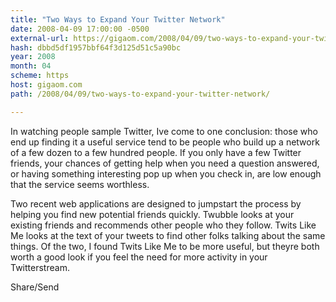 ```yaml
---
title: "Two Ways to Expand Your Twitter Network"
date: 2008-04-09 17:00:00 -0500
external-url: https://gigaom.com/2008/04/09/two-ways-to-expand-your-twitter-network/
hash: dbbd5df1957bbf64f3d125d51c5a90bc
year: 2008
month: 04
scheme: https
host: gigaom.com
path: /2008/04/09/two-ways-to-expand-your-twitter-network/

---
```


In watching people sample Twitter, Ive come to one conclusion: those who end up finding it a useful service tend to be people who build up a network of a few dozen to a few hundred people. If you only have a few Twitter friends, your chances of getting help when you need a question answered, or having something interesting pop up when you check in, are low enough that the service seems worthless.

Two recent web applications are designed to jumpstart the process by helping you find new potential friends quickly. Twubble looks at your existing friends and recommends other people who they follow. Twits Like Me looks at the text of your tweets to find other folks talking about the same things. Of the two, I found Twits Like Me to be more useful, but theyre both worth a good look if you feel the need for more activity in your Twitterstream.

Share/Send
